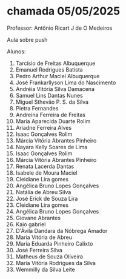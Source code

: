 # chamada 05/05/2025
Professor: Antônio Ricart J de O Medeiros

Aula sobre push

Alunos:
1. Tarcísio de Freitas Albuquerque
2. Emanuel Rodrigues Batista
3. Pedro Arthur Maciel Albuquerque
4. José Frankarllyson Lima do Nascimento
5. Andréia Vitória Silva Damacena
6. Samuel Lins Dantas Nunes  
7. Miguel Sthevão P. S. da Silva
8. Pietra Fernandes
9. Andreina Ferreira de Freitas
10. Maria Aparecida Duarte Rolim
11. Ariadne Ferreira Alves
12. Isaac Gonçalves Rolim
13. Márcia Vitória Abrantes Pinheiro
12. Nayara Kelly Soares de Lima 
12. Isaac Gonçalves Rolim
13. Márcia Vitória Abrantes Pinheiro
14. Renata Lacerda Dantas
1. Isabele de Moura Maciel 
14. Cleidiane Lira gomes
20. Angélica Bruno Lopes Gonçalves
21. Natália de Abreu Silva
30. José Erick de Souza Lira
14. Cleidiane Lira gomes
20. Angélica Bruno Lopes Gonçalves
21. Giovane Abrantes 
22. Kaio gabriel
23. D'Ávila Dandara da Nóbrega Amador
22. Maria Vitória de Abreu
23. Maria Eduarda Pinheiro Calixto 
25. José Ferreira Silva
26. Matheus de Souza Oliveira
21. Maria Vitória Rodrigues da Silva
22. Wemmilly da Silva Leite
